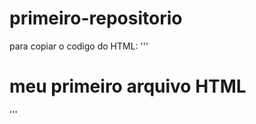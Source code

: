 # primeiro-repositorio

para copiar o codigo do HTML:
'''
 <html>
  <h1>meu primeiro arquivo HTML</h1>
 </html>
 '''
